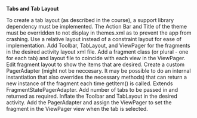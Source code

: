 **Tabs and Tab Layout**

To create a tab layout (as described in the course), a support library dependency must be implemented. The Action Bar and Title of the theme must be overridden to not display in themes.xml as to prevent the app from crashing. Use a relative layout instead of a constraint layout for ease of implementation. Add Toolbar, TabLayout, and ViewPager for the fragments in the desired activity layout xml file. Add a fragment class (or plural - one for each tab) and layout file to coincide with each view in the ViewPager. Edit fragment layout to show the items that are desired. Create a custom PagerAdapter (might not be neccesary. It may be possible to do an internal instantiation that also overrides the necessary methods) that can return a new instance of the fragment each time getItem() is called. Extends FragmentStatePagerAdapter. Add number of tabs to be passed in and returned as required. Inflate the Toolbar and TabLayout in the desired activity. Add the PagerAdapter and assign the ViewPager to set the fragment in the ViewPager view when the tab is selected.
